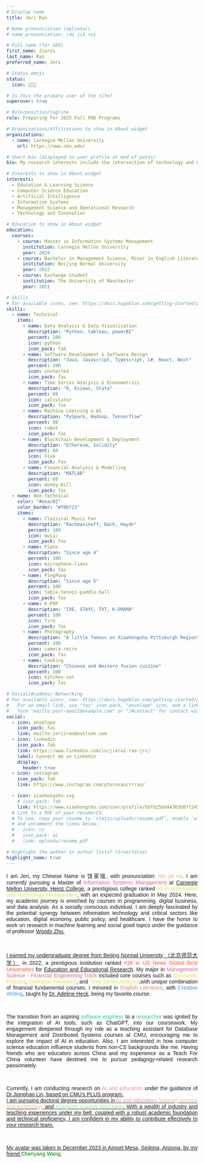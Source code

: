 ```yaml
---
# Display name
title: Jeri Rao

# Name pronunciation (optional)
# name_pronunciation: ráo jiā ruì

# Full name (for SEO)
first_name: Jiarui
last_name: Rao
preferred_name: Jeri

# Status emoji
status:
  icon: 💪🔆📓

# Is this the primary user of the site?
superuser: true

# Role/position/tagline
role: Preparing For 2025 Fall PHD Programs

# Organizations/Affiliations to show in About widget
organizations:
  - name: Carnegie Mellon University
    url: https://www.cmu.edu/

# Short bio (displayed in user profile at end of posts)
bio: My research interests include the intersection of technology and education, public policy, healthcare, economics.

# Interests to show in About widget
interests:
  - Education & Learning Science
  - Computer Science Education
  - Artificial Intelligence
  - Information Systems
  - Management Science and Operational Research
  - Technology and Innovation

# Education to show in About widget
education:
  courses:
    - course: Master in Information Systems Management
      institution: Carnegie Mellon University
      year: 2024
    - course: Bachelor in Management Science, Minor in English Literature
      institution: Beijing Normal University
      year: 2022
    - course: Exchange Student
      institution: The University of Manchester
      year: 2021

# Skills
# For available icons, see: https://docs.hugoblox.com/getting-started/page-builder/#icons
skills:
  - name: Technical
    items:
      - name: Data Analysis & Data Visualization
        description: "Python, tableau, powerBI"
        percent: 100
        icon: python
        icon_pack: fab
      - name: Software Development & Software Design
        description: "Java, Javascript, Typescript, C#, React, Next"
        percent: 100
        icon: uncharted
        icon_pack: fas
      - name: Time Series Analysis & Econometrics
        description: "R, Eviews, Stata"
        percent: 80
        icon: calculator
        icon_pack: fas
      - name: Machine Learning & AI
        description: "PySpark, Hadoop, Tensorflow"
        percent: 80
        icon: robot
        icon_pack: fas
      - name: Blockchain Development & Deployment
        description: "Ethereum, Solidity"
        percent: 60
        icon: hive
        icon_pack: fas
      - name: Financial Analysis & Modelling
        description: "MATLAB"
        percent: 60
        icon: money-bill
        icon_pack: fas
  - name: Non-Technical
    color: "#eeac02"
    color_border: "#f0bf23"
    items:
      - name: Classical Music Fan
        description: "Rachmaninoff, Bach, Haydn"
        percent: 100
        icon: music
        icon_pack: fas
      - name: Piano
        description: "Since age 4"
        percent: 100
        icon: microphone-lines
        icon_pack: fas
      - name: PingPong
        description: "Since age 5"
        percent: 100
        icon: table-tennis-paddle-ball
        icon_pack: fas
      - name: K-POP
        description: "IVE, STAYC, TXT, K-DRAMA"
        percent: 100
        icon: fire
        icon_pack: fas
      - name: Photography
        description: "A little famous on Xiaohongshu Pittsburgh Region"
        percent: 100
        icon: camera-retro
        icon_pack: fas
      - name: Cooking
        description: "Chinese and Western fusion cuisine"
        percent: 100
        icon: kitchen-set
        icon_pack: fas

# Social/Academic Networking
# For available icons, see: https://docs.hugoblox.com/getting-started/page-builder/#icons
#   For an email link, use "fas" icon pack, "envelope" icon, and a link in the
#   form "mailto:your-email@example.com" or "/#contact" for contact widget.
social:
  - icon: envelope
    icon_pack: fas
    link: mailto:jeriirao@outlook.com
  - icon: linkedin
    icon_pack: fab
    link: https://www.linkedin.com/in/jiarui-rao-jrr/
    label: Connect me on Linkedin
    display:
      header: true
  - icon: instagram
    icon_pack: fab
    link: https://www.instagram.com/pterosaurrrrao/

  - icon: xiaohongshu.svg
    # icon_pack: fab
    link: https://www.xiaohongshu.com/user/profile/5bfd258d44363b07f24546e7
  # Link to a PDF of your resume/CV.
  # To use: copy your resume to `static/uploads/resume.pdf`, enable `ai` icons in `params.yaml`,
  # and uncomment the lines below.
  # - icon: cv
  #   icon_pack: ai
  #   link: uploads/resume.pdf

# Highlight the author in author lists? (true/false)
highlight_name: true
---
```


<div style="font-family: 'Verdana', sans-serif; text-align: justify;">
    <p>I am Jeri, my Chinese Name is 饶家瑞, with pronunciation: <span style="color: #EAB676;">ráo jiā ruì</span>. I am currently pursuing a Master of <span style="color: #DB6987;">Information Systems Management</span> at <a href="https://www.heinz.cmu.edu/">Carnegie Mellon University, Heinz College</a>, a prestigious college ranked <span style="color: #E5E448;"> #1 in Information and Technology Management</span>, with an expected graduation in May 2024. Here, my academic journey is enriched by courses in programming, digital business, and data analysis. As a socially conscious individual, I am deeply fascinated by the potential synergy between information technology and critical sectors like education, digital economy, public policy, and healthcare. I have the honor to work on research in machine learning and social good topics under the guidance of professor <a href="https://sites.google.com/view/woodyzhu">Woody Zhu. </p>
    <br>
    <p>I earned my undergraduate degree from <a href="https://english.bnu.edu.cn/">Beijing Normal University （北京师范大学）</a> in 2022, a prestigious institution ranked <span style="color: #FF5733;">#36 in US News Global Best Universities</span> for <a href="https://www.usnews.com/education/best-global-universities/china/education-educational-research">Education and Educational Research</a>. My major in <span style="color: #DB6987;">Management Science - Financial Engineering Track</span> included core courses such as <span style="color: #E5E448;">Stochastic Process</span>, <span style="color: #E5E448;">Operation Research</span>, and <span style="color: #E5E448;">Time Series Analysis</span>,with unique combination of financial fundamental courses. I minored in <span style="color: #DB8469;">English Literature</span>, with <span style="color: #4897E5;">Creative Writing</span>, taught by <a href="https://ecs.princeton.edu/people/adeline-heck/">Dr. Adeline Heck</a>, being my favorite course.</p>
    <br>
    <p>The transition from an aspiring <span style="color: #21CE9D;">software engineer</span> to a <span style="color: #21CE9D;">researcher</span> was ignited by the integration of AI tools, such as ChatGPT, into our coursework. My engagement deepened through my role as a teaching assistant for Database Management and Distributed Systems courses at CMU, encouraging me to explore the impact of AI in education. Also, I am interested in how computer science education influence students from non-CS backgrounds like me. Having friends who are educators across China and my experience as a Teach For China volunteer have destined me to pursue pedagogy-related research passionately.</p>
    <br>
    <p>Currently, I am conducting research on <span style="color: #E98EBB;">AI and education</span> under the guidance of <a href="https://sites.google.com/site/jiognhaolin/home?authuser=0">Dr.Jionghao Lin, based on CMU's <a href="https://www.tutors.plus/en/">PLUS program. 
    <br>
    I am pursuing doctoral degree opportunities in <span style="color: #E98EBB;">AI and education</span>,  <span style="color: #E9BC8E;">learning science and technology</span> and <span style="color: #8EE98F;">computer science education</span>. With a wealth of industry and teaching experiences under my belt, coupled with a robust academic foundation and technical proficiency, I am confident in my ability to contribute effectively to your research team.</p>
    <br>
    <p>My avatar was taken in December 2023 in Airport Mesa, Sedona, Arizona, by my friend <a href="https://stat.illinois.edu/directory/profile/cw80" style="text-decoration: none; color: green;">Chenyang Wang</a>.</p>

</div>
